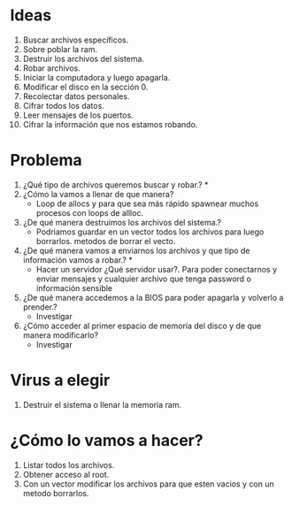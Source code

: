 
# Ideas
1. Buscar archivos específicos.
2. Sobre poblar la ram.
3. Destruir los archivos del sistema.
4. Robar archivos.
5. Iniciar la computadora y luego apagarla.
6. Modificar el disco en la sección 0.
7. Recolectar datos personales.
8. Cifrar todos los datos.
9. Leer mensajes de los puertos.
10. Cifrar la información que nos estamos robando.

# Problema
1. ¿Qué tipo de archivos queremos buscar y robar.? *
2. ¿Cómo la vamos a llenar de que manera?
    * Loop de allocs y para que sea más rápido spawnear muchos procesos con loops de allloc.
3. ¿De qué manera destruimos los archivos del sistema.?
    * Podriamos guardar en un vector todos los archivos para luego borrarlos. metodos de borrar el vecto.
4. ¿De qué manera vamos a enviarnos los archivos y que tipo de información vamos a robar.? *
    * Hacer un servidor ¿Qué servidor usar?. Para poder conectarnos y enviar mensajes y cualquier archivo que tenga password o información sensible
5. ¿De qué manera accedemos a la BIOS para poder apagarla y volverlo a prender.?
    * Investigar
6. ¿Cómo acceder al primer espacio de memoria del disco y de que manera modificarlo?
    * Investigar

# Virus a elegir
1. Destruir el sistema o llenar la memoria ram.

# ¿Cómo lo vamos a hacer?
1. Listar todos los archivos.
2. Obtener acceso al root.
3. Con un vector modificar los archivos para que esten vacios y con un metodo borrarlos.

